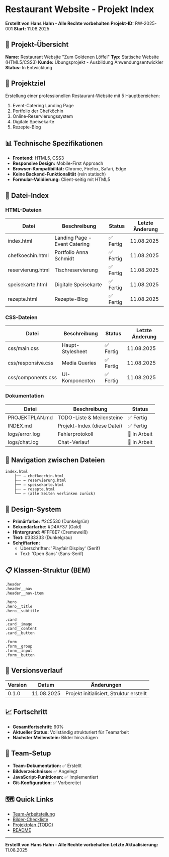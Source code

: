 # Restaurant Website - Projekt Index
**Erstellt von Hans Hahn - Alle Rechte vorbehalten**
**Projekt-ID:** RW-2025-001
**Start:** 11.08.2025

## 📌 Projekt-Übersicht
**Name:** Restaurant Website "Zum Goldenen Löffel"
**Typ:** Statische Website (HTML5/CSS3)
**Kunde:** Übungsprojekt - Ausbildung Anwendungsentwickler
**Status:** In Entwicklung

## 🎯 Projektziel
Erstellung einer professionellen Restaurant-Website mit 5 Hauptbereichen:
1. Event-Catering Landing Page
2. Portfolio der Chefköchin
3. Online-Reservierungssystem
4. Digitale Speisekarte
5. Rezepte-Blog

## 📊 Technische Spezifikationen
- **Frontend:** HTML5, CSS3
- **Responsive Design:** Mobile-First Approach
- **Browser-Kompatibilität:** Chrome, Firefox, Safari, Edge
- **Keine Backend-Funktionalität** (rein statisch)
- **Formular-Validierung:** Client-seitig mit HTML5

## 📁 Datei-Index

### HTML-Dateien
| Datei | Beschreibung | Status | Letzte Änderung |
|-------|--------------|--------|-----------------|
| index.html | Landing Page - Event Catering | ✅ Fertig | 11.08.2025 |
| chefkoechin.html | Portfolio Anna Schmidt | ✅ Fertig | 11.08.2025 |
| reservierung.html | Tischreservierung | ✅ Fertig | 11.08.2025 |
| speisekarte.html | Digitale Speisekarte | ✅ Fertig | 11.08.2025 |
| rezepte.html | Rezepte-Blog | ✅ Fertig | 11.08.2025 |

### CSS-Dateien
| Datei | Beschreibung | Status | Letzte Änderung |
|-------|--------------|--------|-----------------|
| css/main.css | Haupt-Stylesheet | ✅ Fertig | 11.08.2025 |
| css/responsive.css | Media Queries | ✅ Fertig | 11.08.2025 |
| css/components.css | UI-Komponenten | ✅ Fertig | 11.08.2025 |

### Dokumentation
| Datei | Beschreibung | Status |
|-------|--------------|--------|
| PROJEKTPLAN.md | TODO-Liste & Meilensteine | ✅ Fertig |
| INDEX.md | Projekt-Index (diese Datei) | ✅ Fertig |
| logs/error.log | Fehlerprotokoll | 🔨 In Arbeit |
| logs/chat.log | Chat-Verlauf | 🔨 In Arbeit |

## 🔗 Navigation zwischen Dateien
```
index.html
    ├── → chefkoechin.html
    ├── → reservierung.html
    ├── → speisekarte.html
    ├── → rezepte.html
    └── ← (alle Seiten verlinken zurück)
```

## 🎨 Design-System
- **Primärfarbe:** #2C5530 (Dunkelgrün)
- **Sekundärfarbe:** #D4AF37 (Gold)
- **Hintergrund:** #FFF8E7 (Cremeweiß)
- **Text:** #333333 (Dunkelgrau)
- **Schriftarten:** 
  - Überschriften: 'Playfair Display' (Serif)
  - Text: 'Open Sans' (Sans-Serif)

## 📋 Klassen-Struktur (BEM)
```
.header
.header__nav
.header__nav-item

.hero
.hero__title
.hero__subtitle

.card
.card__image
.card__content
.card__button

.form
.form__group
.form__input
.form__button
```

## 🔄 Versionsverlauf
| Version | Datum | Änderungen |
|---------|-------|------------|
| 0.1.0 | 11.08.2025 | Projekt initialisiert, Struktur erstellt |

## 📈 Fortschritt
- **Gesamtfortschritt:** 90%
- **Aktueller Status:** Vollständig strukturiert für Teamarbeit
- **Nächster Meilenstein:** Bilder hinzufügen

## 👥 Team-Setup
- **Team-Dokumentation:** ✅ Erstellt
- **Bildverzeichnisse:** ✅ Angelegt
- **JavaScript-Funktionen:** ✅ Implementiert
- **Git-Konfiguration:** ✅ Vorbereitet

## 🗺️ Quick Links
- [Team-Arbeitsteilung](./team/TEAM-ARBEITSTEILUNG.md)
- [Bilder-Checkliste](./images/BILDER-CHECKLISTE.md)
- [Projektplan (TODO)](./PROJEKTPLAN.md)
- [README](./README.md)

---
**Erstellt von Hans Hahn - Alle Rechte vorbehalten**
**Letzte Aktualisierung:** 11.08.2025
